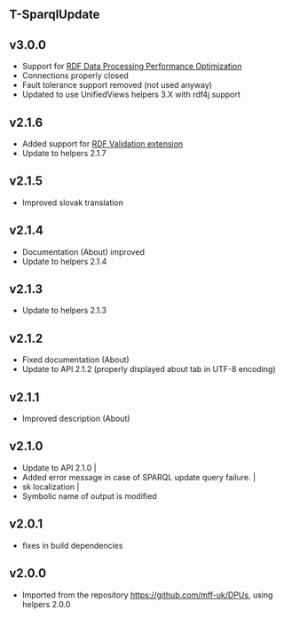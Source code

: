T-SparqlUpdate
----------

v3.0.0
---
* Support for [RDF Data Processing Performance Optimization](https://grips.semantic-web.at/display/UDDOC/RDF+Data+Processing+Performance+Optimization)
* Connections properly closed
* Fault tolerance support removed (not used anyway)
* Updated to use UnifiedViews helpers 3.X with rdf4j support

v2.1.6
---
* Added support for [RDF Validation extension](https://grips.semantic-web.at/display/UDDOC/RDF+Validation)
* Update to helpers 2.1.7

v2.1.5
---
* Improved slovak translation

v2.1.4
---
* Documentation (About) improved
* Update to helpers 2.1.4

v2.1.3
---
* Update to helpers 2.1.3

v2.1.2
---
* Fixed documentation (About)
* Update to API 2.1.2 (properly displayed about tab in UTF-8 encoding)

v2.1.1
---
* Improved description (About)

v2.1.0
---
* Update to API 2.1.0        |
* Added error message in case of SPARQL update query failure. |
* sk localization |
* Symbolic name of output is modified

v2.0.1
---
* fixes in build dependencies

v2.0.0
---
* Imported from the repository https://github.com/mff-uk/DPUs, using helpers 2.0.0
